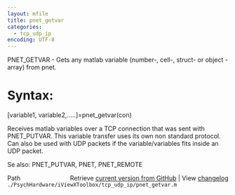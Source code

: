 ```yaml
---
layout: mfile
title: pnet_getvar
categories:
  - tcp_udp_ip
encoding: UTF-8
---
```


PNET\_GETVAR - Gets any matlab variable (number-, cell-, struct- or object -array) from pnet.

# Syntax:

  [variable1, variable2,.....]=pnet\_getvar(con)

  Receives matlab variables over a TCP connection that was sent with
  PNET\_PUTVAR. This variable transfer uses its own non standard protocol.
  Can also be used with UDP packets if the variable/variables fits inside
  an UDP packet.

Se also:  PNET\_PUTVAR, PNET, PNET\_REMOTE



<div class="code_header" style="text-align:right;">
  <span style="float:left;">Path&nbsp;&nbsp;</span> <span class="counter">Retrieve <a href=
  "https://raw.github.com/Psychtoolbox-3/Psychtoolbox-3/beta/./PsychHardware/iViewXToolbox/tcp_udp_ip/pnet_getvar.m">current version from GitHub</a> | View <a href=
  "https://github.com/Psychtoolbox-3/Psychtoolbox-3/commits/beta/./PsychHardware/iViewXToolbox/tcp_udp_ip/pnet_getvar.m">changelog</a></span>
</div>
<div class="code">
  <code>./PsychHardware/iViewXToolbox/tcp_udp_ip/pnet_getvar.m</code>
</div>
